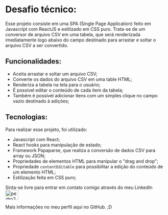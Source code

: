 # Desafio técnico:

Esse projeto consiste em uma SPA (Single Page Application) feito em Javascript com ReactJS e estilizado em CSS puro.
Trata-se de um conversor de arquivo CSV em uma tabela, que será renderizada imediatamente logo abaixo do campo destinado para arrastar e soltar o arquivo CSV a ser convertido.

## Funcionalidades:

- Aceita arrastar e soltar um arquivo CSV;
- Converte os dados do arquivo CSV em uma table HTML;
- Renderiza a tabela na tela para o usuário;
- É possível editar o conteúdo de cada item da tabela;
- Também é possível adicionar itens com um simples clique no campo vazio destinado à adições;

## Tecnologias:

Para realizar esse projeto, foi utilizado:
- Javascript com React;
- React hooks para manipulação de estado;
- Framework Papaparse, que realiza a conversão de dados CSV para array ou JSON;
- Propriedades de elementos HTML para manipular o "drag and drop";
- Propriedade `contentEditable` para possibilitar a edição do conteúdo de um elemento HTML;
- Estilização feita em CSS puro;


Sinta-se livre para entrar em contato comigo através do meu LinkedIn <a href="https://linkedin.com/in/pedro21medeiros" target="blank"><img align="center" src="https://raw.githubusercontent.com/rahuldkjain/github-profile-readme-generator/master/src/images/icons/Social/linked-in-alt.svg" alt="pedro21medeiros" height="30" width="40" /></a>

Mais informações no meu perfil aqui no GitHub. ;D
